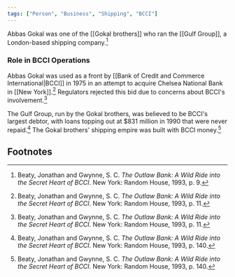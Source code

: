 ```yaml
---
tags: ["Person", "Business", "Shipping", "BCCI"]
---
```

Abbas Gokal was one of the [[Gokal brothers]] who ran the [[Gulf Group]], a London-based shipping company.[^1]

### Role in BCCI Operations

Abbas Gokal was used as a front by [[Bank of Credit and Commerce International|BCCI]] in 1975 in an attempt to acquire Chelsea National Bank in [[New York]].[^2] Regulators rejected this bid due to concerns about BCCI's involvement.[^2]

The Gulf Group, run by the Gokal brothers, was believed to be BCCI's largest debtor, with loans topping out at $831 million in 1990 that were never repaid.[^3] The Gokal brothers' shipping empire was built with BCCI money.[^3]

## Footnotes

[^1]: Beaty, Jonathan and Gwynne, S. C. *The Outlaw Bank: A Wild Ride into the Secret Heart of BCCI*. New York: Random House, 1993, p. 9.
[^2]: Beaty, Jonathan and Gwynne, S. C. *The Outlaw Bank: A Wild Ride into the Secret Heart of BCCI*. New York: Random House, 1993, p. 11.
[^3]: Beaty, Jonathan and Gwynne, S. C. *The Outlaw Bank: A Wild Ride into the Secret Heart of BCCI*. New York: Random House, 1993, p. 140.
